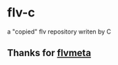 # flv-c
a "copied" flv repository writen by C

## Thanks for [flvmeta](https://github.com/noirotm/flvmeta.git)